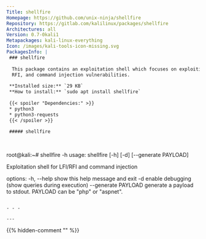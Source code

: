 ```yaml
---
Title: shellfire
Homepage: https://github.com/unix-ninja/shellfire
Repository: https://gitlab.com/kalilinux/packages/shellfire
Architectures: all
Version: 0.7-0kali1
Metapackages: kali-linux-everything 
Icon: /images/kali-tools-icon-missing.svg
PackagesInfo: |
 ### shellfire
 
  This package contains an exploitation shell which focuses on exploiting LFI,
  RFI, and command injection vulnerabilities.
 
 **Installed size:** `29 KB`  
 **How to install:** `sudo apt install shellfire`  
 
 {{< spoiler "Dependencies:" >}}
 * python3
 * python3-requests
 {{< /spoiler >}}
 
 ##### shellfire
 
 
 ```
 root@kali:~# shellfire -h
 usage: shellfire [-h] [-d] [--generate PAYLOAD]
 
 Exploitation shell for LFI/RFI and command injection
 
 options:
   -h, --help          show this help message and exit
   -d                  enable debugging (show queries during execution)
   --generate PAYLOAD  generate a payload to stdout. PAYLOAD can be "php" or
                       "aspnet".
 ```
 
 - - -
 
---
```

{{% hidden-comment "<!--Do not edit anything above this line-->" %}}
